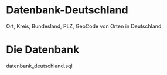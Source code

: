 Datenbank-Deutschland
=====================

Ort, Kreis, Bundesland, PLZ, GeoCode von Orten in Deutschland




Die Datenbank
=====================

datenbank_deutschland.sql
